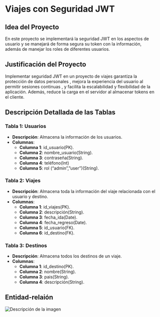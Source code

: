 # Viajes con Seguridad JWT

## Idea del Proyecto
En este proyecto se implementará la seguridad JWT en los aspectos de usuario y se manejará de forma segura su token con la información, además de manejar los roles de diferentes usuarios.

## Justificación del Proyecto
Implementar seguridad JWT en un proyecto de viajes garantiza la protección de datos personales , mejora la experiencia del usuario al permitir sesiones continuas , y facilita la escalabilidad y flexibilidad de la aplicación. Además, reduce la carga en el servidor al almacenar tokens en el cliente.

## Descripción Detallada de las Tablas
### Tabla 1: Usuarios
- **Descripción**: Almacena la información de los usuarios.
- **Columnas**:
  - **Columna 1**: id_usuario(PK).
  - **Columna 2**: nombre_usuario(String).
  - **Columna 3**: contraseña(String).
  - **Columna 4**: teléfono(Int)
  - **Columna 5**: rol (“admin”,”user”)(String).

### Tabla 2: Viajes
- **Descripción**: Almacena toda la información del viaje relacionada con el usuario y destino.
- **Columnas**:
  - **Columna 1**: id_viajes(PK).
  - **Columna 2**: descripción(String).
  - **Columna 3**: fecha_ida(Date).
  - **Columna 4**: fecha_regreso(Date).
  - **Columna 5**: id_usuario(FK).
  - **Columna 6**: id_destino(FK).

### Tabla 3: Destinos
- **Descripción**: Almacena todos los destinos de un viaje.
- **Columnas**:
  - **Columna 1**: id_destino(PK).
  - **Columna 2**: nombre(String).
  - **Columna 3**: pais(String).
  - **Columna 4**: descripción(String).

## Entidad-relaión
![Descripción de la imagen](/)


